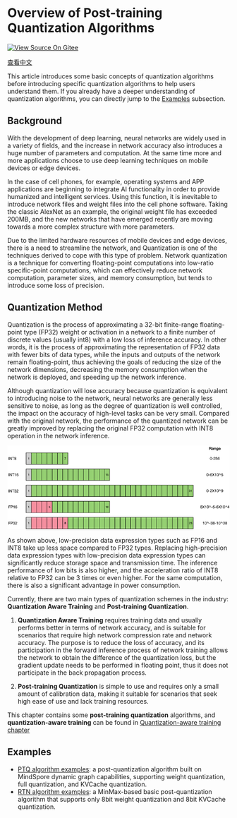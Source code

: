 # Overview of Post-training Quantization Algorithms

[![View Source On Gitee](https://mindspore-website.obs.cn-north-4.myhuaweicloud.com/website-images/master/resource/_static/logo_source_en.svg)](https://gitee.com/mindspore/golden-stick/blob/master/mindspore_gs/ptq/README.md)

[查看中文](./README_CN.md)

This article introduces some basic concepts of quantization algorithms before introducing specific quantization algorithms to help users understand them. If you already have a deeper understanding of quantization algorithms, you can directly jump to the [Examples](#examples) subsection.

## Background

With the development of deep learning, neural networks are widely used in a variety of fields, and the increase in network accuracy also introduces a huge number of parameters and computation. At the same time more and more applications choose to use deep learning techniques on mobile devices or edge devices.

In the case of cell phones, for example, operating systems and APP applications are beginning to integrate AI functionality in order to provide humanized and intelligent services. Using this function, it is inevitable to introduce network files and weight files into the cell phone software. Taking the classic AlexNet as an example, the original weight file has exceeded 200MB, and the new networks that have emerged recently are moving towards a more complex structure with more parameters.

Due to the limited hardware resources of mobile devices and edge devices, there is a need to streamline the network, and Quantization is one of the techniques derived to cope with this type of problem. Network quantization is a technique for converting floating-point computations into low-ratio specific-point computations, which can effectively reduce network computation, parameter sizes, and memory consumption, but tends to introduce some loss of precision.

## Quantization Method

Quantization is the process of approximating a 32-bit finite-range floating-point type (FP32) weight or activation in a network to a finite number of discrete values (usually int8) with a low loss of inference accuracy. In other words, it is the process of approximating the representation of FP32 data with fewer bits of data types, while the inputs and outputs of the network remain floating-point, thus achieving the goals of reducing the size of the network dimensions, decreasing the memory consumption when the network is deployed, and speeding up the network inference.

Although quantization will lose accuracy because quantization is equivalent to introducing noise to the network, neural networks are generally less sensitive to noise, as long as the degree of quantization is well controlled, the impact on the accuracy of high-level tasks can be very small. Compared with the original network, the performance of the quantized network can be greatly improved by replacing the original FP32 computation with INT8 operation in the network inference.

![](images/zh_cn/bit_define.png)

As shown above, low-precision data expression types such as FP16 and INT8 take up less space compared to FP32 types. Replacing high-precision data expression types with low-precision data expression types can significantly reduce storage space and transmission time. The inference performance of low bits is also higher, and the acceleration ratio of INT8 relative to FP32 can be 3 times or even higher. For the same computation, there is also a significant advantage in power consumption.

Currently, there are two main types of quantization schemes in the industry: **Quantization Aware Training** and **Post-training Quantization**.

1. **Quantization Aware Training** requires training data and usually performs better in terms of network accuracy, and is suitable for scenarios that require high network compression rate and network accuracy. The purpose is to reduce the loss of accuracy, and its participation in the forward inference process of network training allows the network to obtain the difference of the quantization loss, but the gradient update needs to be performed in floating point, thus it does not participate in the back propagation process.

2. **Post-training Quantization** is simple to use and requires only a small amount of calibration data, making it suitable for scenarios that seek high ease of use and lack training resources.

This chapter contains some **post-training quantization** algorithms, and **quantization-aware training** can be found in [Quantization-aware training chapter](.../quantization/README.md)

## Examples

- [PTQ algorithm examples](./ptq/README.md): a post-quantization algorithm built on MindSpore dynamic graph capabilities, supporting weight quantization, full quantization, and KVCache quantization.
- [RTN algorithm examples](./round_to_nearest/README.md): a MinMax-based basic post-quantization algorithm that supports only 8bit weight quantization and 8bit KVCache quantization.
